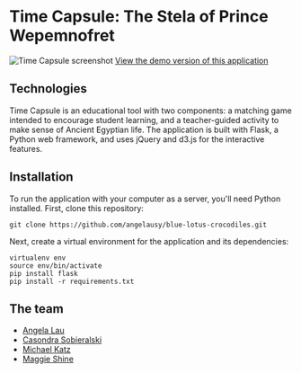 Time Capsule: The Stela of Prince Wepemnofret
==========
![Time Capsule screenshot](https://raw.githubusercontent.com/angelausy/blue-lotus-crocodiles/master/static/screenshot.png)
[View the demo version of this application](http://crocodiles.herokuapp.com)

## Technologies
Time Capsule is an educational tool with two components: a matching game intended to encourage student learning, and a teacher-guided activity to make sense of Ancient Egyptian life. The application is built with Flask, a Python web framework, and uses jQuery and d3.js for the interactive features.

## Installation
To run the application with your computer as a server, you'll need Python installed. First, clone this repository:

    git clone https://github.com/angelausy/blue-lotus-crocodiles.git

Next, create a virtual environment for the application and its dependencies:

    virtualenv env
    source env/bin/activate
    pip install flask
    pip install -r requirements.txt

## The team
* [Angela Lau](https://twitter.com/a2lau)
* [Casondra Sobieralski](http://dancing-octopus-health-media.com/)
* [Michael Katz](https://www.linkedin.com/pub/michael-katz/6/215/408)
* [Maggie Shine](http://twitter.com/magksh)
